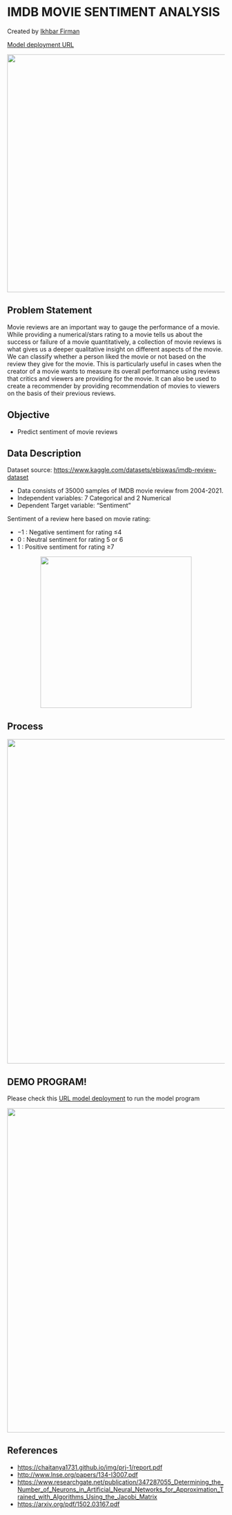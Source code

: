 # IMDB MOVIE SENTIMENT ANALYSIS

Created by [Ikhbar Firman](https://github.com/ikhbarfirman)

[Model deployment URL](https://frontend-ikhbarp2ml2.herokuapp.com/)

<div align="center">
  <p>
    <a align="center">
      <img width="550" src="https://upload.wikimedia.org/wikipedia/commons/6/69/IMDB_Logo_2016.svg"></a>
  </p>
</div>  

## Problem Statement

Movie reviews are an important way to gauge the performance of a movie. While providing a numerical/stars rating to a movie tells us about the success or failure of a movie quantitatively, a collection of movie reviews is what gives us a deeper qualitative insight on different aspects of the movie. We can classify whether a person liked the movie or not based on the review they give for the movie. This is particularly useful in cases when the creator of a movie wants to measure its overall performance using reviews that critics and viewers are providing for the movie. It can also be used to create a recommender by providing recommendation of movies to viewers on the basis of their previous reviews.

## Objective
- Predict sentiment of movie reviews

## Data Description
Dataset source: https://www.kaggle.com/datasets/ebiswas/imdb-review-dataset

- Data consists of 35000 samples of IMDB movie review from 2004-2021. 
- Independent variables: 7 Categorical and 2 Numerical
- Dependent Target variable: “Sentiment”

Sentiment of a review here based on movie rating:
- −1 : Negative sentiment for rating ≤4
- 0    : Neutral sentiment for rating 5 or 6
- 1    : Positive sentiment for rating ≥7
<div align="center">
<img src = "https://user-images.githubusercontent.com/108855393/195546355-9ee9a165-f71e-45c1-8d44-cae1d9cc843f.png" width = 350\>
</div>

## Process
<div align="center">
<img src = "https://user-images.githubusercontent.com/108855393/195548084-00c3ff35-6fd8-4ebc-84a8-3bcf03f370b2.png" width = 750\>
</div>

## DEMO PROGRAM!
Please check this [URL model deployment](https://frontend-ikhbarp2ml2.herokuapp.com/) to run the model program
<div align="center">
<img src = "https://user-images.githubusercontent.com/108855393/195548610-52322a4f-f512-4772-b73c-74eca4b20a62.png" width = 750\>
</div>

## References
- https://chaitanya1731.github.io/img/prj-1/report.pdf
- http://www.lnse.org/papers/134-I3007.pdf
- https://www.researchgate.net/publication/347287055_Determining_the_Number_of_Neurons_in_Artificial_Neural_Networks_for_Approximation_Trained_with_Algorithms_Using_the_Jacobi_Matrix
- https://arxiv.org/pdf/1502.03167.pdf
